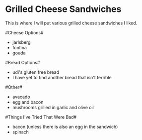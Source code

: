 Grilled Cheese Sandwiches 
=======================

This is where I will put various grilled cheese sandwiches I liked. 

#Cheese Options#
* jarlsberg 
* fontina 
* gouda 

#Bread Options#
* udi's gluten free bread 
* I have yet to find another bread that isn't terrible 

#Other#
* avacado 
* egg and bacon 
* mushrooms grilled in garlic and olive oil

#Things I've Tried That Were Bad#
* bacon (unless there is also an egg in the sandwich)
* spinach 

